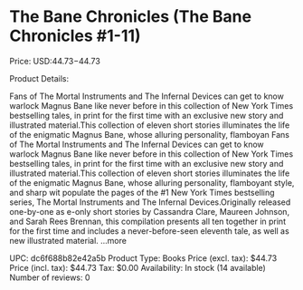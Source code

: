 # The Bane Chronicles (The Bane Chronicles #1-11)

Price: USD:$44.73-$44.73

Product Details:

Fans of The Mortal Instruments and The Infernal Devices can get to know warlock Magnus Bane like never before in this collection of New York Times bestselling tales, in print for the first time with an exclusive new story and illustrated material.This collection of eleven short stories illuminates the life of the enigmatic Magnus Bane, whose alluring personality, flamboyan Fans of The Mortal Instruments and The Infernal Devices can get to know warlock Magnus Bane like never before in this collection of New York Times bestselling tales, in print for the first time with an exclusive new story and illustrated material.This collection of eleven short stories illuminates the life of the enigmatic Magnus Bane, whose alluring personality, flamboyant style, and sharp wit populate the pages of the #1 New York Times bestselling series, The Mortal Instruments and The Infernal Devices.Originally released one-by-one as e-only short stories by Cassandra Clare, Maureen Johnson, and Sarah Rees Brennan, this compilation presents all ten together in print for the first time and includes a never-before-seen eleventh tale, as well as new illustrated material. ...more

UPC: dc6f688b82e42a5b
Product Type: Books
Price (excl. tax): $44.73
Price (incl. tax): $44.73
Tax: $0.00
Availability: In stock (14 available)
Number of reviews: 0